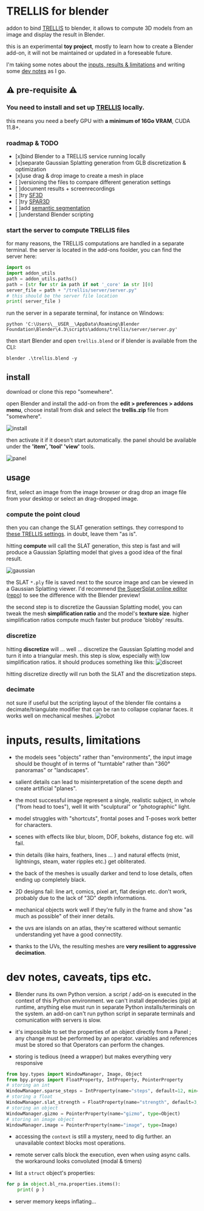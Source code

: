 # TRELLIS for blender

addon to bind [TRELLIS](https://github.com/Microsoft/TRELLIS) to blender, it allows to compute 3D models from an image and display the result in Blender.

this is an experimental **toy project**, mostly to learn how to create a Blender add-on, it will not be maintained or updated in a foreseable future.

I'm taking some notes about the [inputs, results & limitations](#input_results_limitations) and writing some [dev notes](#notes) as I go.


## ⚠️ pre-requisite ⚠️

### You need to install and set up [TRELLIS](https://github.com/Microsoft/TRELLIS) locally.

this means you need a beefy GPU with **a minimum of 16Go VRAM**, CUDA 11.8+.


### roadmap & TODO
- [x]bind Blender to a TRELLIS service running locally
- [x]separate Gaussian Splatting generation from GLB discretization & optimization
- [x]use drag & drop image to create a mesh in place
- [ ]versioning the files to compare different generation settings
- [ ]document results + screenrecordings
- [ ]try <a href="https://github.com/Stability-AI/stable-fast-3d">SF3D</a>
- [ ]try <a href="https://github.com/Stability-AI/stable-point-aware-3d">SPAR3D</a>
- [ ]add <a href="https://paperswithcode.com/task/3d-semantic-segmentation">semantic segmentation</a>
- [ ]understand Blender scripting

### start the server to compute TRELLIS files
for many reasons, the TRELLIS computations are handled in a separate terminal.
the server is located in the add-ons foolder, you can find the server here:

```python
import os
import addon_utils
path = addon_utils.paths()
path = [str for str in path if not '_core' in str ][0]
server_file = path + "/trellis/server/server.py"
# this should be the server file location
print( server_file )
```

run the server in a separate terminal, for instance on Windows:
```shell
python 'C:\Users\__USER__\AppData\Roaming\Blender Foundation\Blender\4.3\scripts\addons/trellis/server/server.py'
```
then start Blender and open `trellis.blend` or if blender is available from the CLI:
```shell
blender .\trellis.blend -y
```




## install

download or clone this repo "somewhere".

open Blender and install the add-on from the **edit > preferences > addons menu**, choose install from disk and select the **trellis.zip** file from "somewhere". 

![install](doc/install.png)

then activate it if it doesn't start automatically. the panel should be available under the **'item', 'tool' 'view'** tools.

![panel](doc/panel.png)

## usage

first, select an image from the image browser or drag drop an image file from your desktop or select an drag-dropped image. 

### compute the point cloud

then you can change the SLAT generation settings. they correspond to [these TRELLIS settings](https://github.com/microsoft/TRELLIS/blob/main/example.py#L23-L31). in doubt, leave them "as is".

hitting **compute** will call the SLAT generation, this step is fast and will produce a Gaussian Splatting model that gives a good idea of the final result.

![gaussian](doc/gaussian.png)

the SLAT `*.ply` file is saved next to the source image and can be viewed in a Gaussian Splatting viewer. I'd recommend [the SuperSplat online editor ](https://playcanvas.com/supersplat/editor) ([repo](https://github.com/playcanvas/supersplat)) to see the difference with the Blender preview!

the second step is to discretize the Gaussian Splatting model, you can tweak the mesh **simplification ratio** and the model's **texture size**. higher simplification ratios compute much faster but produce 'blobby' results.

### discretize
hitting **discretize** will ... well ... discretize the Gaussian Splatting model and turn it into a triangular mesh. this step is slow, especially with low simplification ratios. it should produces something like this:
![discreet](doc/discreet.png)

hitting discretize directly will run both the SLAT and the discretization steps.

### decimate
not sure if useful but the scripting layout of the blender file contains a decimate/triangulate modifier that can be ran to collapse coplanar faces. it works well on mechanical meshes.
![robot](doc/robot.png)


# <a name="input_results_limitations">inputs, results, limitations</a>
* the models sees "objects" rather than "environments", the input image should be thought of in terms of "turntable" rather than "360° panoramas" or "landscapes".

* salient details can lead to misinterpretation of the scene depth and create artificial "planes".

* the most successful image represent a single, realistic subject, in whole ("from head to toes"), well lit with "sculptural" or "photographic" light. 

* model struggles with "shortcuts", frontal poses and T-poses work better for characters.

* scenes with effects like blur, bloom, DOF, bokehs, distance fog etc. will fail.

* thin details (like hairs, feathers, lines ... ) and natural effects (mist, lightnings, steam, water ripples etc.) get obliterated.

* the back of the meshes is usually darker and tend to lose details, often ending up completely black. 

* 2D designs fail: line art, comics, pixel art, flat design etc. don't work, probably due to the lack of "3D" depth informations.

* mechanical objects work well if they're fully in the frame and show "as much as possible" of their inner details.

* the uvs are islands on an atlas, they're scattered without semantic understanding yet have a good connectity. 

* thanks to the UVs, the resulting meshes are **very resilient to aggressive decimation**.


# <a name="notes">dev notes, caveats, tips etc.</a>

* Blender runs its own Python version. a script / add-on is executed in the context of this Python environment. we can't install dependecies (pip) at runtime, anything else must run in separate Python installs/terminals on the system. an add-on can't run python script in separate terminals and comunication with servers is slow.

* it's impossible to set the properties of an object directly from a Panel ; any change must be performed by an operator. variables and references must be stored so that Operators can perform the changes. 

* storing is tedious (need a wrapper) but makes everything very responsive 
```python
from bpy.types import WindowManager, Image, Object
from bpy.props import FloatProperty, IntProperty, PointerProperty
# storing an int
WindowManager.sparse_steps = IntProperty(name="steps", default=12, min=1, max=100)
# storing a float
WindowManager.slat_strength = FloatProperty(name="strength", default=3, min=0, max=50, step=0.1)
# storing an object
WindowManager.gizmo = PointerProperty(name="gizmo", type=Object)
# storing an image object
WindowManager.image = PointerProperty(name="image", type=Image)
```

* accessing the `context` is still a mystery, need to dig further. an unavailable context blocks most operations.

* remote server calls block the execution, even when using async calls.
the workaround looks convoluted (modal & timers)

* list a `struct` object's properties: 
```python
for p in object.bl_rna.properties.items():
    print( p )
```

* server memory keeps inflating...

